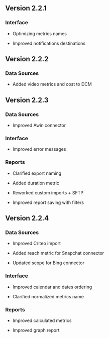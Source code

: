 
## Version 2.2.1

### Interface

* Optimizing metrics names


* Improved notifications destinations




## Version 2.2.2

### Data Sources

* Added video metrics and cost to DCM




## Version 2.2.3

### Data Sources

* Improved Awin connector




### Interface

* Improved error messages




### Reports

* Clarified export naming


* Added duration metric


* Reworked custom imports + SFTP


* Improved report saving with filters




## Version 2.2.4

### Data Sources

* Improved Criteo import


* Added reach metric for Snapchat connector


* Updated scope for Bing connector




### Interface

* Improved calendar and dates ordering


* Clarified normalized metrics name




### Reports

* Improved calculated metrics


* Improved graph report







